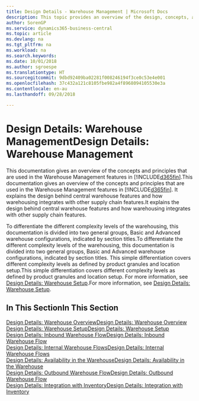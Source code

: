 ```yaml
---
title: Design Details - Warehouse Management | Microsoft Docs
description: This topic provides an overview of the design, concepts, and principles behind the Warehouse Management features in Business Central.
author: SorenGP
ms.service: dynamics365-business-central
ms.topic: article
ms.devlang: na
ms.tgt_pltfrm: na
ms.workload: na
ms.search.keywords: 
ms.date: 10/01/2018
ms.author: sgroespe
ms.translationtype: HT
ms.sourcegitcommit: 9dbd92409ba02281f008246194f3ce0c53e4e001
ms.openlocfilehash: 37c432a121c8105fbe982a4f8968094105530e3a
ms.contentlocale: en-au
ms.lasthandoff: 09/28/2018

---
```

# <a name="design-details-warehouse-management"></a><span data-ttu-id="076c3-103">Design Details: Warehouse Management</span><span class="sxs-lookup"><span data-stu-id="076c3-103">Design Details: Warehouse Management</span></span>
<span data-ttu-id="076c3-104">This documentation gives an overview of the concepts and principles that are used in the Warehouse Management features in [!INCLUDE[d365fin](includes/d365fin_md.md)].</span><span class="sxs-lookup"><span data-stu-id="076c3-104">This documentation gives an overview of the concepts and principles that are used in the Warehouse Management features in [!INCLUDE[d365fin](includes/d365fin_md.md)].</span></span> <span data-ttu-id="076c3-105">It explains the design behind central warehouse features and how warehousing integrates with other supply chain features.</span><span class="sxs-lookup"><span data-stu-id="076c3-105">It explains the design behind central warehouse features and how warehousing integrates with other supply chain features.</span></span>  

<span data-ttu-id="076c3-106">To differentiate the different complexity levels of the warehousing, this documentation is divided into two general groups, Basic and Advanced warehouse configurations, indicated by section titles.</span><span class="sxs-lookup"><span data-stu-id="076c3-106">To differentiate the different complexity levels of the warehousing, this documentation is divided into two general groups, Basic and Advanced warehouse configurations, indicated by section titles.</span></span> <span data-ttu-id="076c3-107">This simple differentiation covers different complexity levels as defined by product granules and location setup.</span><span class="sxs-lookup"><span data-stu-id="076c3-107">This simple differentiation covers different complexity levels as defined by product granules and location setup.</span></span> <span data-ttu-id="076c3-108">For more information, see [Design Details: Warehouse Setup](design-details-warehouse-setup.md).</span><span class="sxs-lookup"><span data-stu-id="076c3-108">For more information, see [Design Details: Warehouse Setup](design-details-warehouse-setup.md).</span></span>  

## <a name="in-this-section"></a><span data-ttu-id="076c3-109">In This Section</span><span class="sxs-lookup"><span data-stu-id="076c3-109">In This Section</span></span>  
[<span data-ttu-id="076c3-110">Design Details: Warehouse Overview</span><span class="sxs-lookup"><span data-stu-id="076c3-110">Design Details: Warehouse Overview</span></span>](design-details-warehouse-overview.md)  
[<span data-ttu-id="076c3-111">Design Details: Warehouse Setup</span><span class="sxs-lookup"><span data-stu-id="076c3-111">Design Details: Warehouse Setup</span></span>](design-details-warehouse-setup.md)  
[<span data-ttu-id="076c3-112">Design Details: Inbound Warehouse Flow</span><span class="sxs-lookup"><span data-stu-id="076c3-112">Design Details: Inbound Warehouse Flow</span></span>](design-details-inbound-warehouse-flow.md)  
[<span data-ttu-id="076c3-113">Design Details: Internal Warehouse Flows</span><span class="sxs-lookup"><span data-stu-id="076c3-113">Design Details: Internal Warehouse Flows</span></span>](design-details-internal-warehouse-flows.md)  
[<span data-ttu-id="076c3-114">Design Details: Availability in the Warehouse</span><span class="sxs-lookup"><span data-stu-id="076c3-114">Design Details: Availability in the Warehouse</span></span>](design-details-availability-in-the-warehouse.md)  
[<span data-ttu-id="076c3-115">Design Details: Outbound Warehouse Flow</span><span class="sxs-lookup"><span data-stu-id="076c3-115">Design Details: Outbound Warehouse Flow</span></span>](design-details-outbound-warehouse-flow.md)  
[<span data-ttu-id="076c3-116">Design Details: Integration with Inventory</span><span class="sxs-lookup"><span data-stu-id="076c3-116">Design Details: Integration with Inventory</span></span>](design-details-integration-with-inventory.md)

